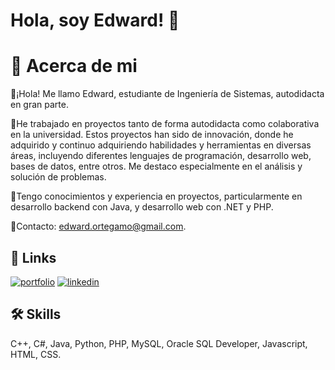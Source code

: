 
# Hola, soy Edward! 👋

# 🚀 Acerca de mi
👋¡Hola! Me llamo Edward, estudiante de Ingeniería de Sistemas, autodidacta en gran parte.

🚀He trabajado en proyectos tanto de forma autodidacta como colaborativa en la universidad. Estos proyectos han sido de innovación, donde he adquirido y continuo adquiriendo habilidades y herramientas en diversas áreas, incluyendo diferentes lenguajes de programación, desarrollo web, bases de datos, entre otros. Me destaco especialmente en el análisis y solución de problemas.

💼Tengo conocimientos y experiencia en proyectos, particularmente en desarrollo backend con Java, y desarrollo web con .NET y PHP.

💬Contacto: edward.ortegamo@gmail.com.

## 🔗 Links
[![portfolio](https://img.shields.io/badge/my_portfolio-000?style=for-the-badge&logo=ko-fi&logoColor=white)]()
[![linkedin](https://img.shields.io/badge/linkedin-0A66C2?style=for-the-badge&logo=linkedin&logoColor=white)](https://www.linkedin.com/in/edward-ortega-mory-33a434237/)



## 🛠 Skills
C++, C#, Java, Python, PHP, MySQL, Oracle SQL Developer, Javascript, HTML, CSS.



